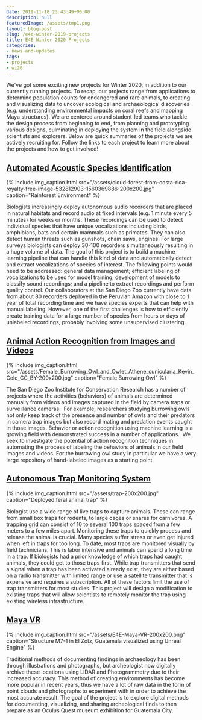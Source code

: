 ```yaml
---
date: 2019-11-18 23:43:49+00:00
description: null
featuredImage: /assets/tmp1.png
layout: blog-post
slug: /e4e-winter-2019-projects
title: E4E Winter 2020 Projects
categories:
- news-and-updates
tags:
- projects
- wi20
---
```





We've got some exciting new projects for Winter 2020, in addition to our currently running projects.  To recap, our projects range from applications to determine population counts for endangered and rare animals, to creating and visualizing data to uncover ecological and archaeological discoveries (e.g. understanding environmental impacts on coral reefs and mapping Maya structures).  We are centered around student-led teams who tackle the design process from beginning to end, from planning and prototyping various designs, culminating in deploying the system in the field alongside scientists and explorers.  Below are quick summaries of the projects we are actively recruiting for.  Follow the links to each project to learn more about the projects and how to get involved!







## [Automated Acoustic Species Identification](https://docs.google.com/document/d/1adboj3SgWuqBni2aie4gLb5Xzps73XcDhOaTH1tYICo/edit?usp=sharing)



{% include 
    img_caption.html
    src="/assets/cloud-forest-from-costa-rica-royalty-free-image-532812903-1560369886-200x200.jpg"
    caption="Rainforest Environment"
%}




Biologists increasingly deploy autonomous audio recorders that are placed in natural habitats and record audio at fixed intervals (e.g. 1 minute every 5 minutes) for weeks or months. These recordings can be used to detect individual species that have unique vocalizations including birds, amphibians, bats and certain mammals such as primates. They can also detect human threats such as gunshots, chain saws, engines. For large surveys biologists can deploy 30-100 recorders simultaneously resulting in a huge volume of data. The goal of this project is to build a machine learning pipeline that can handle this kind of data and automatically detect and extract vocalizations of species of interest. The following points would need to be addressed: general data management; efficient labeling of vocalizations to be used for model training; development of models to classify sound recordings; and a pipeline to extract recordings and perform quality control. Our collaborators at the San Diego Zoo currently have data from about 80 recorders deployed in the Peruvian Amazon with close to 1 year of total recording time and we have species experts that can help with manual labeling. However, one of the first challenges is how to efficiently create training data for a large number of species from hours or days of unlabeled recordings, probably involving some unsupervised clustering.







## [Animal Action Recognition from Images and Videos](https://docs.google.com/document/d/1AMzSAS-p7gTo6SdBFde0T3mfxxZXeVtXmwQwJ2NgxYY/edit?usp=sharing)






{% include 
    img_caption.html
    src="/assets/Female_Burrowing_Owl_and_Owlet_Athene_cunicularia_Kevin_Cole_CC_BY-200x200.jpg"
    caption="Female Burrowing Owl"
%}





The San Diego Zoo Institute for Conservation Research has a number of projects where the activities (behaviors) of animals are determined manually from videos and images captured in the field by camera traps or surveillance cameras.  For example, researchers studying burrowing owls not only keep track of the presence and number of owls and their predators in camera trap images but also record mating and predation events caught in those images. Behavior or action recognition using machine learning is a growing field with demonstrated success in a number of applications.  We seek to investigate the potential of action recognition techniques in automating the process of labeling the behaviors of animals in our field images and videos. For the burrowing owl study in particular we have a very large repository of hand-labeled images as a starting point.







## [Autonomous Trap Monitoring System](https://docs.google.com/document/d/1ceCXbeXz8s_M6axle4fenGaULhhLUOi8vZz-i_8SRQo/edit?usp=sharing)




{% include 
    img_caption.html
    src="/assets/trap-200x200.jpg"
    caption="Deployed feral animal trap"
%}




Biologist use a wide range of live traps to capture animals. These can range from small box traps for rodents, to large cages or snares for carnivores. A trapping grid can consist of 10 to several 100 traps spaced from a few meters to a few miles apart. Monitoring these traps to quickly process and release the animal is crucial. Many species suffer stress or even get injured when left in traps for too long. To date, most traps are monitored visually by field technicians. This is labor intensive and animals can spend a long time in a trap. If biologists had a prior knowledge of which traps had caught animals, they could get to those traps first. While trap transmitters that send a signal when a trap has been activated already exist, they are either based on a radio transmitter with limited range or use a satellite transmitter that is expensive and requires a subscription. All of these factors limit the use of trap transmitters for most studies.  This project will design a modification to existing traps that will allow scientists to remotely monitor the trap using existing wireless infrastructure.







## [Maya VR](https://drive.google.com/file/d/1klMzbxWndDcdoIWXpoBE7TrVxYPbxTo0/view?usp=sharing)


{% include 
    img_caption.html
    src="/assets/E4E-Maya-VR-200x200.png"
    caption="Structure M7-1 in El Zotz, Guatemala visualized using Unreal Engine"
%}




Traditional methods of documenting findings in archaeology has been through illustrations and photographs, but archeologist now digitally  
archive these locations using LiDAR and Photogrammetry due to their increased accuracy. This method of creating environments has become more popular in recent years, thus we have a lot of raw data in the form of point clouds and photographs to experiment with in order to achieve the most accurate result. The goal of the project is to explore digital methods for documenting, visualizing, and sharing archeological finds to then prepare as an Oculus Quest museum exhibition for Guatemala City.



